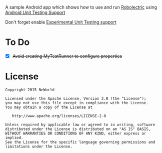 A sample Android app which shows how to use and run [Robolectric](http://robolectric.org/)
using [Android Unit Testing Support](http://tools.android.com/tech-docs/unit-testing-support)

Don't forget enable [Experimental Unit Testing support](http://tools.android.com/_/rsrc/1423155661989/tech-docs/unit-testing-support/fveMJjOBb2.png?height=87&width=1200)

To Do
====

  - [x] ~~Avoid creating MyTestRunner to configure properties~~

License
=======

```
Copyright 2015 NeWorld

Licensed under the Apache License, Version 2.0 (the "License");
you may not use this file except in compliance with the License.
You may obtain a copy of the License at

   http://www.apache.org/licenses/LICENSE-2.0

Unless required by applicable law or agreed to in writing, software
distributed under the License is distributed on an "AS IS" BASIS,
WITHOUT WARRANTIES OR CONDITIONS OF ANY KIND, either express or implied.
See the License for the specific language governing permissions and
limitations under the License.
```